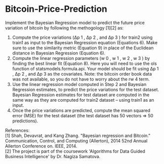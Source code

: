 # Bitcoin-Price-Prediction
Implement the Bayesian Regression model to predict the future price
variation of bitcoin by following the methogology [1][2] as:

1. Compute the price variations (Δp 1 , Δp 2 , and Δp 3 ) for train2 using train1 as input to the Bayesian Regression equation (Equations 6). Make sure to use the similarity metric
(Equation 9) in place of the Euclidean distance in Bayesian Regression (Equation 6).
2. Compute the linear regression parameters (w 0 , w 1 , w 2 , w 3 ) by finding the best linear fit (Equation 8). Here you will need to use the ols function of statsmodels.formula.api. Your
model should be fit using Δp 1 , Δp 2 , and Δp 3 as the covariates. Note: the bitcoin order book data was not available, so you do not have to worry about the rw 4 term.
3. Use the linear regression model computed in Step 2 and Bayesian Regression estimates, to predict the price variations for the test dataset. Bayesian Regression estimates for test
dataset are computed in the same way as they are computed for train2 dataset – using train1 as an input.
4. Once the price variations are predicted, compute the mean squared error (MSE) for the test dataset (the test dataset has 50 vectors => 50 predictions).


References:<br/>
[1] Shah, Devavrat, and Kang Zhang. "Bayesian regression and Bitcoin." Communication, Control, and Computing (Allerton), 2014 52nd Annual Allerton Conference on. IEEE, 2014.<br/>
[2] The project is part of the coursework 'Algorithms for Data Guided Business Intelligence' by Dr. Nagiza Samatova.
